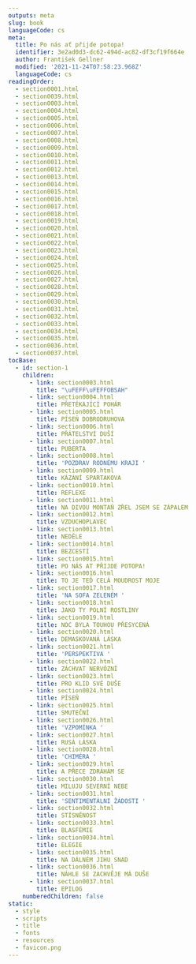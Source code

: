 ```yaml
---
outputs: meta
slug: book
languageCode: cs
meta:
  title: Po nás ať přijde potopa!
  identifier: 3e2ad0d3-dc62-494d-ac82-df3cf19f664e
  author: František Gellner
  modified: '2021-11-24T07:58:23.968Z'
  languageCode: cs
readingOrder:
  - section0001.html
  - section0039.html
  - section0003.html
  - section0004.html
  - section0005.html
  - section0006.html
  - section0007.html
  - section0008.html
  - section0009.html
  - section0010.html
  - section0011.html
  - section0012.html
  - section0013.html
  - section0014.html
  - section0015.html
  - section0016.html
  - section0017.html
  - section0018.html
  - section0019.html
  - section0020.html
  - section0021.html
  - section0022.html
  - section0023.html
  - section0024.html
  - section0025.html
  - section0026.html
  - section0027.html
  - section0028.html
  - section0029.html
  - section0030.html
  - section0031.html
  - section0032.html
  - section0033.html
  - section0034.html
  - section0035.html
  - section0036.html
  - section0037.html
tocBase:
  - id: section-1
    children:
      - link: section0003.html
        title: "\uFEFF\uFEFFOBSAH"
      - link: section0004.html
        title: PŘETÉKAJÍCÍ POHÁR
      - link: section0005.html
        title: PÍSEŇ DOBRODRUHOVA
      - link: section0006.html
        title: PŘÁTELSTVÍ DUŠÍ
      - link: section0007.html
        title: PUBERTA
      - link: section0008.html
        title: 'POZDRAV RODNÉMU KRAJI '
      - link: section0009.html
        title: KÁZÁNÍ SPARTAKOVA
      - link: section0010.html
        title: REFLEXE
      - link: section0011.html
        title: NA DIVOU MONTAŇ ZŘEL JSEM SE ZÁPALEM
      - link: section0012.html
        title: VZDUCHOPLAVEC
      - link: section0013.html
        title: NEDĚLE
      - link: section0014.html
        title: BEZCESTÍ
      - link: section0015.html
        title: PO NÁS AT PŘIJDE POTOPA!
      - link: section0016.html
        title: TO JE TEĎ CELÁ MOUDROST MOJE
      - link: section0017.html
        title: 'NA SOFA ZELENÉM '
      - link: section0018.html
        title: JAKO TY POLNÍ ROSTLINY
      - link: section0019.html
        title: NOC BYLA TOUHOU PŘESYCENÁ
      - link: section0020.html
        title: DEMASKOVANÁ LÁSKA
      - link: section0021.html
        title: 'PERSPEKTIVA '
      - link: section0022.html
        title: ZÁCHVAT NERVÓZNÍ
      - link: section0023.html
        title: PRO KLID SVÉ DUŠE
      - link: section0024.html
        title: PÍSEŇ
      - link: section0025.html
        title: SMUTEČNÍ
      - link: section0026.html
        title: 'VZPOMÍNKA '
      - link: section0027.html
        title: RUSÁ LÁSKA
      - link: section0028.html
        title: 'CHIMÉRA '
      - link: section0029.html
        title: A PŘECE ZDRÁHÁM SE
      - link: section0030.html
        title: MILUJU SEVERNÍ NEBE
      - link: section0031.html
        title: 'SENTIMENTÁLNI ŽÁDOSTI '
      - link: section0032.html
        title: STÍSNĚNOST
      - link: section0033.html
        title: BLASFÉMIE
      - link: section0034.html
        title: ELEGIE
      - link: section0035.html
        title: NA DÁLNÉM JIHU SNAD
      - link: section0036.html
        title: NÁHLE SE ZACHVĚJE MÁ DUŠE
      - link: section0037.html
        title: EPILOG
    numberedChildren: false
static:
  - style
  - scripts
  - title
  - fonts
  - resources
  - favicon.png
---
```

